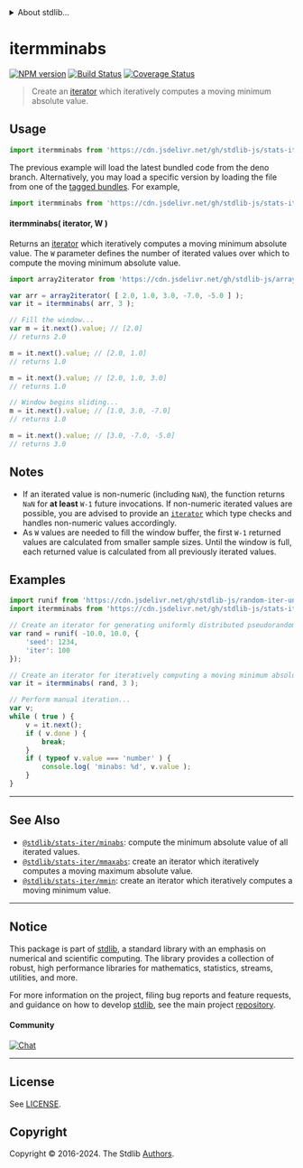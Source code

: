 <!--

@license Apache-2.0

Copyright (c) 2019 The Stdlib Authors.

Licensed under the Apache License, Version 2.0 (the "License");
you may not use this file except in compliance with the License.
You may obtain a copy of the License at

   http://www.apache.org/licenses/LICENSE-2.0

Unless required by applicable law or agreed to in writing, software
distributed under the License is distributed on an "AS IS" BASIS,
WITHOUT WARRANTIES OR CONDITIONS OF ANY KIND, either express or implied.
See the License for the specific language governing permissions and
limitations under the License.

-->


<details>
  <summary>
    About stdlib...
  </summary>
  <p>We believe in a future in which the web is a preferred environment for numerical computation. To help realize this future, we've built stdlib. stdlib is a standard library, with an emphasis on numerical and scientific computation, written in JavaScript (and C) for execution in browsers and in Node.js.</p>
  <p>The library is fully decomposable, being architected in such a way that you can swap out and mix and match APIs and functionality to cater to your exact preferences and use cases.</p>
  <p>When you use stdlib, you can be absolutely certain that you are using the most thorough, rigorous, well-written, studied, documented, tested, measured, and high-quality code out there.</p>
  <p>To join us in bringing numerical computing to the web, get started by checking us out on <a href="https://github.com/stdlib-js/stdlib">GitHub</a>, and please consider <a href="https://opencollective.com/stdlib">financially supporting stdlib</a>. We greatly appreciate your continued support!</p>
</details>

# itermminabs

[![NPM version][npm-image]][npm-url] [![Build Status][test-image]][test-url] [![Coverage Status][coverage-image]][coverage-url] <!-- [![dependencies][dependencies-image]][dependencies-url] -->

> Create an [iterator][mdn-iterator-protocol] which iteratively computes a moving minimum absolute value.

<section class="intro">

</section>

<!-- /.intro -->

<!-- Package usage documentation. -->



<section class="usage">

## Usage

```javascript
import itermminabs from 'https://cdn.jsdelivr.net/gh/stdlib-js/stats-iter-mminabs@deno/mod.js';
```
The previous example will load the latest bundled code from the deno branch. Alternatively, you may load a specific version by loading the file from one of the [tagged bundles](https://github.com/stdlib-js/stats-iter-mminabs/tags). For example,

```javascript
import itermminabs from 'https://cdn.jsdelivr.net/gh/stdlib-js/stats-iter-mminabs@v0.2.2-deno/mod.js';
```

#### itermminabs( iterator, W )

Returns an [iterator][mdn-iterator-protocol] which iteratively computes a moving minimum absolute value. The `W` parameter defines the number of iterated values over which to compute the moving minimum absolute value.

```javascript
import array2iterator from 'https://cdn.jsdelivr.net/gh/stdlib-js/array-to-iterator@deno/mod.js';

var arr = array2iterator( [ 2.0, 1.0, 3.0, -7.0, -5.0 ] );
var it = itermminabs( arr, 3 );

// Fill the window...
var m = it.next().value; // [2.0]
// returns 2.0

m = it.next().value; // [2.0, 1.0]
// returns 1.0

m = it.next().value; // [2.0, 1.0, 3.0]
// returns 1.0

// Window begins sliding...
m = it.next().value; // [1.0, 3.0, -7.0]
// returns 1.0

m = it.next().value; // [3.0, -7.0, -5.0]
// returns 3.0
```

</section>

<!-- /.usage -->

<!-- Package usage notes. Make sure to keep an empty line after the `section` element and another before the `/section` close. -->

<section class="notes">

## Notes

-   If an iterated value is non-numeric (including `NaN`), the function returns `NaN` for **at least** `W-1` future invocations. If non-numeric iterated values are possible, you are advised to provide an [`iterator`][mdn-iterator-protocol] which type checks and handles non-numeric values accordingly.
-   As `W` values are needed to fill the window buffer, the first `W-1` returned values are calculated from smaller sample sizes. Until the window is full, each returned value is calculated from all previously iterated values.

</section>

<!-- /.notes -->

<!-- Package usage examples. -->

<section class="examples">

## Examples

<!-- eslint no-undef: "error" -->

```javascript
import runif from 'https://cdn.jsdelivr.net/gh/stdlib-js/random-iter-uniform@deno/mod.js';
import itermminabs from 'https://cdn.jsdelivr.net/gh/stdlib-js/stats-iter-mminabs@deno/mod.js';

// Create an iterator for generating uniformly distributed pseudorandom numbers:
var rand = runif( -10.0, 10.0, {
    'seed': 1234,
    'iter': 100
});

// Create an iterator for iteratively computing a moving minimum absolute value:
var it = itermminabs( rand, 3 );

// Perform manual iteration...
var v;
while ( true ) {
    v = it.next();
    if ( v.done ) {
        break;
    }
    if ( typeof v.value === 'number' ) {
        console.log( 'minabs: %d', v.value );
    }
}
```

</section>

<!-- /.examples -->

<!-- Section to include cited references. If references are included, add a horizontal rule *before* the section. Make sure to keep an empty line after the `section` element and another before the `/section` close. -->

<section class="references">

</section>

<!-- /.references -->

<!-- Section for related `stdlib` packages. Do not manually edit this section, as it is automatically populated. -->

<section class="related">

* * *

## See Also

-   <span class="package-name">[`@stdlib/stats-iter/minabs`][@stdlib/stats/iter/minabs]</span><span class="delimiter">: </span><span class="description">compute the minimum absolute value of all iterated values.</span>
-   <span class="package-name">[`@stdlib/stats-iter/mmaxabs`][@stdlib/stats/iter/mmaxabs]</span><span class="delimiter">: </span><span class="description">create an iterator which iteratively computes a moving maximum absolute value.</span>
-   <span class="package-name">[`@stdlib/stats-iter/mmin`][@stdlib/stats/iter/mmin]</span><span class="delimiter">: </span><span class="description">create an iterator which iteratively computes a moving minimum value.</span>

</section>

<!-- /.related -->

<!-- Section for all links. Make sure to keep an empty line after the `section` element and another before the `/section` close. -->


<section class="main-repo" >

* * *

## Notice

This package is part of [stdlib][stdlib], a standard library with an emphasis on numerical and scientific computing. The library provides a collection of robust, high performance libraries for mathematics, statistics, streams, utilities, and more.

For more information on the project, filing bug reports and feature requests, and guidance on how to develop [stdlib][stdlib], see the main project [repository][stdlib].

#### Community

[![Chat][chat-image]][chat-url]

---

## License

See [LICENSE][stdlib-license].


## Copyright

Copyright &copy; 2016-2024. The Stdlib [Authors][stdlib-authors].

</section>

<!-- /.stdlib -->

<!-- Section for all links. Make sure to keep an empty line after the `section` element and another before the `/section` close. -->

<section class="links">

[npm-image]: http://img.shields.io/npm/v/@stdlib/stats-iter-mminabs.svg
[npm-url]: https://npmjs.org/package/@stdlib/stats-iter-mminabs

[test-image]: https://github.com/stdlib-js/stats-iter-mminabs/actions/workflows/test.yml/badge.svg?branch=v0.2.2
[test-url]: https://github.com/stdlib-js/stats-iter-mminabs/actions/workflows/test.yml?query=branch:v0.2.2

[coverage-image]: https://img.shields.io/codecov/c/github/stdlib-js/stats-iter-mminabs/main.svg
[coverage-url]: https://codecov.io/github/stdlib-js/stats-iter-mminabs?branch=main

<!--

[dependencies-image]: https://img.shields.io/david/stdlib-js/stats-iter-mminabs.svg
[dependencies-url]: https://david-dm.org/stdlib-js/stats-iter-mminabs/main

-->

[chat-image]: https://img.shields.io/gitter/room/stdlib-js/stdlib.svg
[chat-url]: https://app.gitter.im/#/room/#stdlib-js_stdlib:gitter.im

[stdlib]: https://github.com/stdlib-js/stdlib

[stdlib-authors]: https://github.com/stdlib-js/stdlib/graphs/contributors

[umd]: https://github.com/umdjs/umd
[es-module]: https://developer.mozilla.org/en-US/docs/Web/JavaScript/Guide/Modules

[deno-url]: https://github.com/stdlib-js/stats-iter-mminabs/tree/deno
[deno-readme]: https://github.com/stdlib-js/stats-iter-mminabs/blob/deno/README.md
[umd-url]: https://github.com/stdlib-js/stats-iter-mminabs/tree/umd
[umd-readme]: https://github.com/stdlib-js/stats-iter-mminabs/blob/umd/README.md
[esm-url]: https://github.com/stdlib-js/stats-iter-mminabs/tree/esm
[esm-readme]: https://github.com/stdlib-js/stats-iter-mminabs/blob/esm/README.md
[branches-url]: https://github.com/stdlib-js/stats-iter-mminabs/blob/main/branches.md

[stdlib-license]: https://raw.githubusercontent.com/stdlib-js/stats-iter-mminabs/main/LICENSE

[mdn-iterator-protocol]: https://developer.mozilla.org/en-US/docs/Web/JavaScript/Reference/Iteration_protocols#The_iterator_protocol

<!-- <related-links> -->

[@stdlib/stats/iter/minabs]: https://github.com/stdlib-js/stats-iter-minabs/tree/deno

[@stdlib/stats/iter/mmaxabs]: https://github.com/stdlib-js/stats-iter-mmaxabs/tree/deno

[@stdlib/stats/iter/mmin]: https://github.com/stdlib-js/stats-iter-mmin/tree/deno

<!-- </related-links> -->

</section>

<!-- /.links -->
